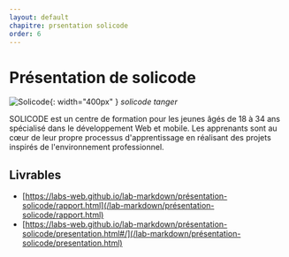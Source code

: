 ```yaml
---
layout: default
chapitre: prsentation solicode
order: 6
---
```

<!-- new slide -->

# Présentation de solicode

![Solicode](./images/solicode.jpg){: width="400px" }
*solicode tanger*

<!-- note -->

SOLICODE est un centre de formation pour les jeunes âgés de 18 à 34 ans spécialisé dans le développement Web et mobile. Les apprenants sont au cœur de leur propre processus d'apprentissage en réalisant des projets inspirés de l'environnement professionnel.

## Livrables

- [https://labs-web.github.io/lab-markdown/présentation-solicode/rapport.html](/lab-markdown/présentation-solicode/rapport.html)
- [https://labs-web.github.io/lab-markdown/présentation-solicode/presentation.html#/](/lab-markdown/présentation-solicode/presentation.html)
